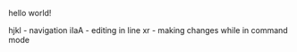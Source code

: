 







hello world!



hjkl - navigation
iIaA - editing in line
xr - making changes while in command mode


